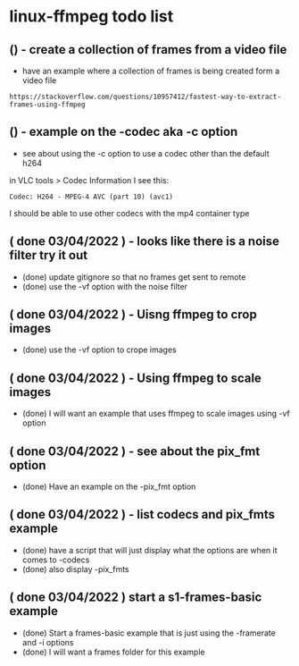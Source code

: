 # linux-ffmpeg todo list

## () - create a collection of frames from a video file
* have an example where a collection of frames is being created form a video file
```
https://stackoverflow.com/questions/10957412/fastest-way-to-extract-frames-using-ffmpeg
```

## () - example on the -codec aka -c option
* see about using the -c option to use a codec other than the default h264

in VLC tools > Codec Information I see this:
```
Codec: H264 - MPEG-4 AVC (part 10) (avc1)
```
I should be able to use other codecs with the mp4 container type

## ( done 03/04/2022 ) - looks like there is a noise filter try it out
* (done) update gitignore so that no frames get sent to remote
* (done) use the -vf option with the noise filter

## ( done 03/04/2022 ) - Uisng ffmpeg to crop images
* (done) use the -vf option to crope images

## ( done 03/04/2022 ) - Using ffmpeg to scale images
* (done) I will want an example that uses ffmpeg to scale images using -vf option

## ( done 03/04/2022 ) - see about the pix_fmt option
* (done) Have an example on the -pix_fmt option

## ( done 03/04/2022 ) - list codecs and pix_fmts example
* (done) have a script that will just display what the options are when it comes to -codecs
* (done) also display -pix_fmts

## ( done 03/04/2022 ) start a s1-frames-basic example
* (done) Start a frames-basic example that is just using the -framerate and -i options
* (done) I will want a frames folder for this example